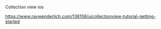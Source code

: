 Collection view ios

https://www.raywenderlich.com/136159/uicollectionview-tutorial-getting-started
